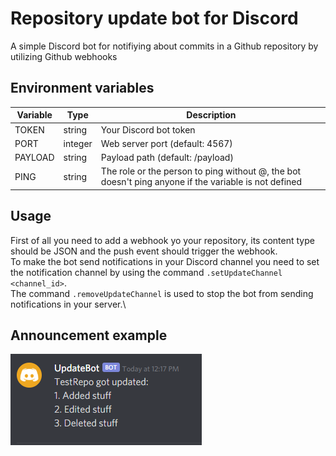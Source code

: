 # Repository update bot for Discord
A simple Discord bot for notifiying about commits in a Github repository by utilizing Github webhooks
## Environment variables
| Variable | Type    | Description                                                                                          |
| -------- | ------- | ---------------------------------------------------------------------------------------------------- |
| TOKEN    | string  | Your Discord bot token                                                                               |
| PORT     | integer | Web server port (default: 4567)                                                                      |
| PAYLOAD  | string  | Payload path (default: /payload)                                                                     |
| PING     | string  | The role or the person to ping without @, the bot doesn't ping anyone if the variable is not defined |
## Usage 
First of all you need to add a webhook yo your repository, its content type should be JSON and the push event should trigger the webhook.\
To make the bot send notifications in your Discord channel you need to set the notification channel by using the command `.setUpdateChannel <channel_id>`.\
The command `.removeUpdateChannel` is used to stop the bot from sending notifications in your server.\
## Announcement example
![](https://github.com/FeckingPotato/UpdateBot/blob/master/example.png?raw=true)
